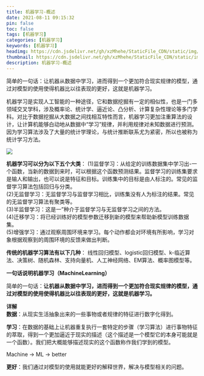 ```yaml
---
title: 机器学习-概述
date: 2021-08-11 09:15:32
pin: false
toc: false
tags: [机器学习]
categories: [机器学习]
keywords: [机器学习]
headimg: https://cdn.jsdelivr.net/gh/xzMhehe/StaticFile_CDN/static/img/20210811093307.jpg
thumbnail: https://cdn.jsdelivr.net/gh/xzMhehe/StaticFile_CDN/static/img/20210811093307.jpg
description: 机器学习-概述
---
```


简单的一句话：让机器从数据中学习，进而得到一个更加符合现实规律的模型，通过对模型的使用使得机器比以往表现的更好，这就是机器学习。

机器学习是实现人工智能的一种途径，它和数据挖掘有一定的相似性，也是一门多领域交叉学科，涉及概率论、统计学、逼近论、凸分析、计算复杂性理论等多门学科。对比于数据挖掘从大数据之间找相互特性而言，机器学习更加注重算法的设计，让计算机能够白动地从数据中“学习”规律，并利用规律对未知数据进行预测。因为学习算法涉及了大量的统计学理论，与统计推断联系尤为紧密，所以也被称为统计学习方法。


![](https://cdn.jsdelivr.net/gh/xzMhehe/StaticFile_CDN/static/img/20210811091606.png)

**机器学习可以分为以下五个大类**： 
(1)监督学习：从给定的训练数据集中学习出-一个函数，当新的数据到来时，可以根据这个函数预测结果。监督学习的训练集要求是输人和输出，也可以说是特征和目标。训练集中的目标是由人标注的。常见的监督学习算法包括回归与分类。             
(2)无监督学习：无监督学习与监督学习相比，训练集没有人为标注的结果。常见的无监督学习算法有聚类等。           
(3)半监督学习：这是一”种介于监督学习与无监督学习之间的方法。             
(4)迁移学习：将已经训练好的模型参数迁移到新的模型来帮助新模型训练数据集。              
(5)增强学习：通过观察周围环境来学习。每个动作都会对环境有所影响，学习对象根据观察到的周围环境的反馈来做出判断。            


**传统的机器学习算法有以下几种**：
线性回归模型、logistic回归模型、k-临近算法、决策树、随机森林、支持向量机、人工神经网络、EM算法、概率图模型等。


**一句话说明机器学习（MachineLearning）**

简单的一句话：**让机器从数据中学习，进而得到一个更加符合现实规律的模型，通过对模型的使用使得机器比以往表现的更好，这就是机器学习。**

**详解**           
**数据**：从现实生活抽象出来的一些事物或者规律的特征进行数字化得到。      
  
**学习**：在数据的基础上让机器重复执行一套特定的步骤（学习算法）进行事物特征的萃取，得到一个更加逼近于现实的描述（这个描述是一个模型它的本身可能就是一个函数）。我们把大概能够描述现实的这个函数称作我们学到的模型。

Machine -> ML -> better

**更好**：我们通过对模型的使用就能更好的解释世界，解决与模型相关的问题。












